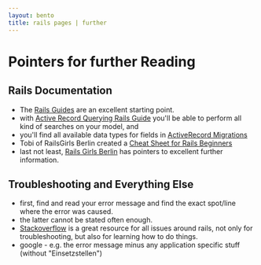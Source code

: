 ```yaml
---
layout: bento
title: rails pages | further
---
```


# Pointers for further Reading

## Rails Documentation
* The [Rails Guides](http://guides.rubyonrails.org/) are an excellent starting point.
* with [Active Record Querying Rails Guide](http://guides.rubyonrails.org/active_record_querying.html) you'll be able to perform all kind of searches on your model, and
* you'll find all available data types for fields in [ActiveRecord Migrations](http://guides.rubyonrails.org/migrations.html)
* Tobi of RailsGirls Berlin created a [Cheat Sheet for Rails Beginners](http://pragtob.github.io/rails-beginner-cheatsheet/)
* last not least, [Rails Girls Berlin](http://railsgirlsberlin.de) has pointers to excellent further information.

## Troubleshooting and Everything Else
* first, find and read your error message and find the exact spot/line where the error was caused.
* the latter cannot be stated often enough.
* [Stackoverflow](http://stackoverflow.com) is a great resource for all issues around rails, not only for troubleshooting, but also for learning how to do things.
* google - e.g. the error message minus any application specific stuff (without "Einsetzstellen")
